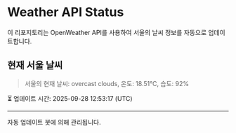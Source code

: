 
# Weather API Status

이 리포지토리는 OpenWeather API를 사용하여 서울의 날씨 정보를 자동으로 업데이트합니다.

## 현재 서울 날씨
> 서울의 현재 날씨: overcast clouds, 온도: 18.51°C, 습도: 92%

⏳ 업데이트 시간: 2025-09-28 12:53:17 (UTC)

---
자동 업데이트 봇에 의해 관리됩니다.
